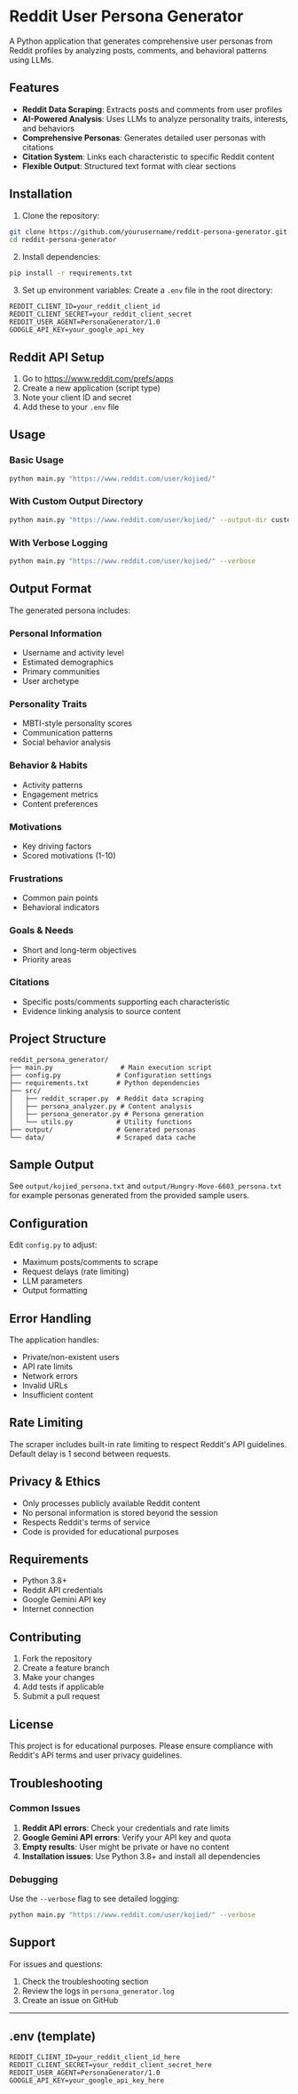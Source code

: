 # Reddit User Persona Generator

A Python application that generates comprehensive user personas from Reddit profiles by analyzing posts, comments, and behavioral patterns using LLMs.

## Features

- **Reddit Data Scraping**: Extracts posts and comments from user profiles
- **AI-Powered Analysis**: Uses LLMs to analyze personality traits, interests, and behaviors
- **Comprehensive Personas**: Generates detailed user personas with citations
- **Citation System**: Links each characteristic to specific Reddit content
- **Flexible Output**: Structured text format with clear sections

## Installation

1. Clone the repository:
```bash
git clone https://github.com/yourusername/reddit-persona-generator.git
cd reddit-persona-generator
```

2. Install dependencies:
```bash
pip install -r requirements.txt
```

3. Set up environment variables:
Create a `.env` file in the root directory:
```
REDDIT_CLIENT_ID=your_reddit_client_id
REDDIT_CLIENT_SECRET=your_reddit_client_secret
REDDIT_USER_AGENT=PersonaGenerator/1.0
GOOGLE_API_KEY=your_google_api_key
```

## Reddit API Setup

1. Go to https://www.reddit.com/prefs/apps
2. Create a new application (script type)
3. Note your client ID and secret
4. Add these to your `.env` file

## Usage

### Basic Usage
```bash
python main.py "https://www.reddit.com/user/kojied/"
```

### With Custom Output Directory
```bash
python main.py "https://www.reddit.com/user/kojied/" --output-dir custom_output
```

### With Verbose Logging
```bash
python main.py "https://www.reddit.com/user/kojied/" --verbose
```

## Output Format

The generated persona includes:

### Personal Information
- Username and activity level
- Estimated demographics
- Primary communities
- User archetype

### Personality Traits
- MBTI-style personality scores
- Communication patterns
- Social behavior analysis

### Behavior & Habits
- Activity patterns
- Engagement metrics
- Content preferences

### Motivations
- Key driving factors
- Scored motivations (1-10)

### Frustrations
- Common pain points
- Behavioral indicators

### Goals & Needs
- Short and long-term objectives
- Priority areas

### Citations
- Specific posts/comments supporting each characteristic
- Evidence linking analysis to source content

## Project Structure

```
reddit_persona_generator/
├── main.py                 # Main execution script
├── config.py              # Configuration settings
├── requirements.txt       # Python dependencies
├── src/
│   ├── reddit_scraper.py  # Reddit data scraping
│   ├── persona_analyzer.py # Content analysis
│   ├── persona_generator.py # Persona generation
│   └── utils.py           # Utility functions
├── output/                # Generated personas
└── data/                  # Scraped data cache
```

## Sample Output

See `output/kojied_persona.txt` and `output/Hungry-Move-6603_persona.txt` for example personas generated from the provided sample users.

## Configuration

Edit `config.py` to adjust:
- Maximum posts/comments to scrape
- Request delays (rate limiting)
- LLM parameters
- Output formatting

## Error Handling

The application handles:
- Private/non-existent users
- API rate limits
- Network errors
- Invalid URLs
- Insufficient content

## Rate Limiting

The scraper includes built-in rate limiting to respect Reddit's API guidelines. Default delay is 1 second between requests.

## Privacy & Ethics

- Only processes publicly available Reddit content
- No personal information is stored beyond the session
- Respects Reddit's terms of service
- Code is provided for educational purposes

## Requirements

- Python 3.8+
- Reddit API credentials
- Google Gemini API key
- Internet connection

## Contributing

1. Fork the repository
2. Create a feature branch
3. Make your changes
4. Add tests if applicable
5. Submit a pull request

## License

This project is for educational purposes. Please ensure compliance with Reddit's API terms and user privacy guidelines.

## Troubleshooting

### Common Issues

1. **Reddit API errors**: Check your credentials and rate limits
2. **Google Gemini API errors**: Verify your API key and quota
3. **Empty results**: User might be private or have no content
4. **Installation issues**: Use Python 3.8+ and install all dependencies

### Debugging

Use the `--verbose` flag to see detailed logging:
```bash
python main.py "https://www.reddit.com/user/kojied/" --verbose
```

## Support

For issues and questions:
1. Check the troubleshooting section
2. Review the logs in `persona_generator.log`
3. Create an issue on GitHub

---



## .env (template)
```
REDDIT_CLIENT_ID=your_reddit_client_id_here
REDDIT_CLIENT_SECRET=your_reddit_client_secret_here
REDDIT_USER_AGENT=PersonaGenerator/1.0
GOOGLE_API_KEY=your_google_api_key_here

